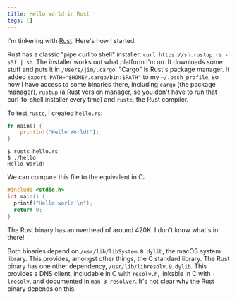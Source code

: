 ```yaml
---
title: Hello world in Rust
tags: []
---
```


I'm tinkering with [Rust](https://www.rust-lang.org/).
Here's how I started.

Rust has a classic "pipe curl to shell" installer: `curl https://sh.rustup.rs -sSf | sh`.
The installer works out what platform I'm on.
It downloads some stuff and puts it in `/Users/jim/.cargo`.
"Cargo" is Rust's package manager.
It added `export PATH="$HOME/.cargo/bin:$PATH"` to my `~/.bash_profile`,
so now I have access to some binaries there,
including `cargo` (the package manager),
`rustup` (a Rust version manager, so you don't have to run that curl-to-shell installer every time)
and `rustc`, the Rust compiler.

To test `rustc`, I created `hello.rs`:

```rust
fn main() {
    println!("Hello World!");
}
```

```
$ rustc hello.rs
$ ./hello
Hello World!
```

We can compare this file to the equivalent in C:

```c
#include <stdio.h>
int main() {
  printf("Hello world!\n");
  return 0;
}
```

The Rust binary has an overhead of around 420K.
I don't know what's in there!

Both binaries depend on `/usr/lib/libSystem.B.dylib`,
the macOS system library.
This provides, amongst other things, the C standard library.
The Rust binary has one other dependency, `/usr/lib/libresolv.9.dylib`.
This provides a DNS client,
includable in C with `resolv.h`,
linkable in C with `-lresolv`,
and documented in `man 3 resolver`.
It's not clear why the Rust binary depends on this.
